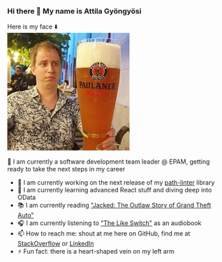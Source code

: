 ### Hi there 👋 My name is Attila Gyöngyösi
Here is my face ⬇️  
![Indeed My Face](https://github.com/attilagyongyosi/attilagyongyosi/blob/master/github-personal-repo-image.png?raw=true)

🤵 I am currently a software development team leader @ EPAM, getting ready to take the next steps in my career

- 🔭 I am currently working on the next release of my [path-linter](https://github.com/attilagyongyosi/path-linter) library
- 🌱 I am currently learning advanced React stuff and diving deep into OData  
- 📚 I am currently reading ["Jacked: The Outlaw Story of Grand Theft Auto"](https://www.amazon.co.uk/Jacked-Outlaw-Story-Grand-Theft/dp/0470936371)
- 🎧 I am currently listening to ["The Like Switch"](https://www.amazon.com/Like-Switch-Influencing-Attracting-Winning/dp/1476754489) as an audiobook
- 📫 How to reach me: shout at me here on GitHub, find me at [StackOverflow](https://stackoverflow.com/users/2516754/attila-gyongyosi) or [LinkedIn](https://www.linkedin.com/in/attila-gyongyosi/)
- ⚡ Fun fact: there is a heart-shaped vein on my left arm

